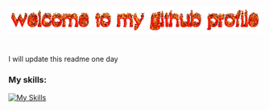 #

<br>

![welcome](./welcome-to-my-github-profile.gif)
#

I will update this readme one day

### My skills:

[![My Skills](https://skillicons.dev/icons?i=py,flask,html,css,js,ts,react,remix,tailwind,bootstrap,materialui,postman,prisma,vercel,c,cs,rust,discord,bots,latex,md,mongodb,sqlite,postgresql,supabase,raspberrypi)](https://skillicons.dev)
